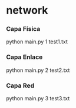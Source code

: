# network

### Capa Física
python main.py 1 test1.txt

### Capa Enlace
python main.py 2 test2.txt

### Capa Red
python main.py 3 test3.txt